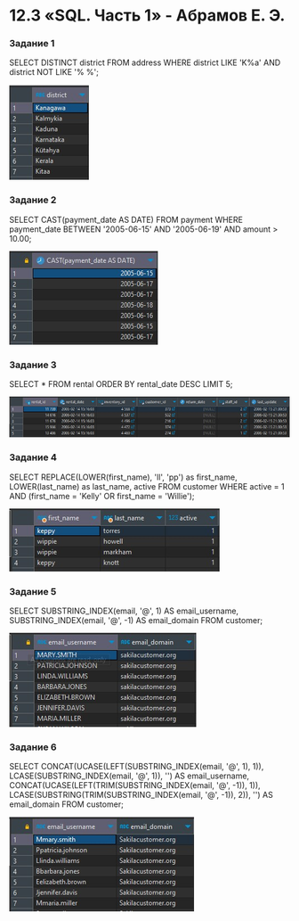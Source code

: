 # 12.3  «SQL. Часть 1» - Абрамов Е. Э.

### Задание 1

SELECT DISTINCT district
FROM address
WHERE district LIKE 'K%a' AND district NOT LIKE '% %';

![](https://github.com/jekaabramov/netology_hw/blob/master/%D0%91%D0%B0%D0%B7%D1%8B%20%D0%B4%D0%B0%D0%BD%D0%BD%D1%8B%D1%85%20%D0%B8%20%D0%B8%D0%BD%D1%84%D0%BE%D1%80%D0%BC%D0%B0%D1%86%D0%B8%D0%BE%D0%BD%D0%BD%D0%B0%D1%8F%20%D0%B1%D0%B5%D0%B7%D0%BE%D0%BF%D0%B0%D1%81%D0%BD%D0%BE%D1%81%D1%82%D1%8C/12.3%20%C2%ABSQL.%20%D0%A7%D0%B0%D1%81%D1%82%D1%8C%201%C2%BB/img/1.jpg)

### Задание 2

SELECT CAST(payment_date AS DATE)
FROM payment
WHERE payment_date BETWEEN '2005-06-15' AND '2005-06-19'
  AND amount > 10.00;

![](https://github.com/jekaabramov/netology_hw/blob/master/%D0%91%D0%B0%D0%B7%D1%8B%20%D0%B4%D0%B0%D0%BD%D0%BD%D1%8B%D1%85%20%D0%B8%20%D0%B8%D0%BD%D1%84%D0%BE%D1%80%D0%BC%D0%B0%D1%86%D0%B8%D0%BE%D0%BD%D0%BD%D0%B0%D1%8F%20%D0%B1%D0%B5%D0%B7%D0%BE%D0%BF%D0%B0%D1%81%D0%BD%D0%BE%D1%81%D1%82%D1%8C/12.3%20%C2%ABSQL.%20%D0%A7%D0%B0%D1%81%D1%82%D1%8C%201%C2%BB/img/2.jpg)

### Задание 3

SELECT *
FROM rental
ORDER BY rental_date DESC
LIMIT 5;

![](https://github.com/jekaabramov/netology_hw/blob/master/%D0%91%D0%B0%D0%B7%D1%8B%20%D0%B4%D0%B0%D0%BD%D0%BD%D1%8B%D1%85%20%D0%B8%20%D0%B8%D0%BD%D1%84%D0%BE%D1%80%D0%BC%D0%B0%D1%86%D0%B8%D0%BE%D0%BD%D0%BD%D0%B0%D1%8F%20%D0%B1%D0%B5%D0%B7%D0%BE%D0%BF%D0%B0%D1%81%D0%BD%D0%BE%D1%81%D1%82%D1%8C/12.3%20%C2%ABSQL.%20%D0%A7%D0%B0%D1%81%D1%82%D1%8C%201%C2%BB/img/3.jpg)

### Задание 4

SELECT 
	REPLACE(LOWER(first_name), 'll', 'pp') as first_name, 
	LOWER(last_name) as last_name,
	active
FROM customer
WHERE active = 1
  AND (first_name = 'Kelly' OR first_name = 'Willie');

![](https://github.com/jekaabramov/netology_hw/blob/master/%D0%91%D0%B0%D0%B7%D1%8B%20%D0%B4%D0%B0%D0%BD%D0%BD%D1%8B%D1%85%20%D0%B8%20%D0%B8%D0%BD%D1%84%D0%BE%D1%80%D0%BC%D0%B0%D1%86%D0%B8%D0%BE%D0%BD%D0%BD%D0%B0%D1%8F%20%D0%B1%D0%B5%D0%B7%D0%BE%D0%BF%D0%B0%D1%81%D0%BD%D0%BE%D1%81%D1%82%D1%8C/12.3%20%C2%ABSQL.%20%D0%A7%D0%B0%D1%81%D1%82%D1%8C%201%C2%BB/img/4.jpg)

### Задание 5

SELECT 
    SUBSTRING_INDEX(email, '@', 1) AS email_username,
    SUBSTRING_INDEX(email, '@', -1) AS email_domain
FROM customer;

![](https://github.com/jekaabramov/netology_hw/blob/master/%D0%91%D0%B0%D0%B7%D1%8B%20%D0%B4%D0%B0%D0%BD%D0%BD%D1%8B%D1%85%20%D0%B8%20%D0%B8%D0%BD%D1%84%D0%BE%D1%80%D0%BC%D0%B0%D1%86%D0%B8%D0%BE%D0%BD%D0%BD%D0%B0%D1%8F%20%D0%B1%D0%B5%D0%B7%D0%BE%D0%BF%D0%B0%D1%81%D0%BD%D0%BE%D1%81%D1%82%D1%8C/12.3%20%C2%ABSQL.%20%D0%A7%D0%B0%D1%81%D1%82%D1%8C%201%C2%BB/img/5.jpg)

### Задание 6

SELECT 
    CONCAT(UCASE(LEFT(SUBSTRING_INDEX(email, '@', 1), 1)), 
    LCASE(SUBSTRING_INDEX(email, '@', 1)), '') AS email_username,
    CONCAT(UCASE(LEFT(TRIM(SUBSTRING_INDEX(email, '@', -1)), 1)), 
    LCASE(SUBSTRING(TRIM(SUBSTRING_INDEX(email, '@', -1)), 2)), '') AS email_domain
FROM customer;

![](https://github.com/jekaabramov/netology_hw/blob/master/%D0%91%D0%B0%D0%B7%D1%8B%20%D0%B4%D0%B0%D0%BD%D0%BD%D1%8B%D1%85%20%D0%B8%20%D0%B8%D0%BD%D1%84%D0%BE%D1%80%D0%BC%D0%B0%D1%86%D0%B8%D0%BE%D0%BD%D0%BD%D0%B0%D1%8F%20%D0%B1%D0%B5%D0%B7%D0%BE%D0%BF%D0%B0%D1%81%D0%BD%D0%BE%D1%81%D1%82%D1%8C/12.3%20%C2%ABSQL.%20%D0%A7%D0%B0%D1%81%D1%82%D1%8C%201%C2%BB/img/6.jpg)